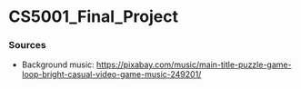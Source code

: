 # CS5001_Final_Project

### Sources
 - Background music: https://pixabay.com/music/main-title-puzzle-game-loop-bright-casual-video-game-music-249201/